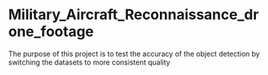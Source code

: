 # Military_Aircraft_Reconnaissance_drone_footage
The purpose of this project is to test the accuracy of the object detection by switching the datasets to more consistent quality
